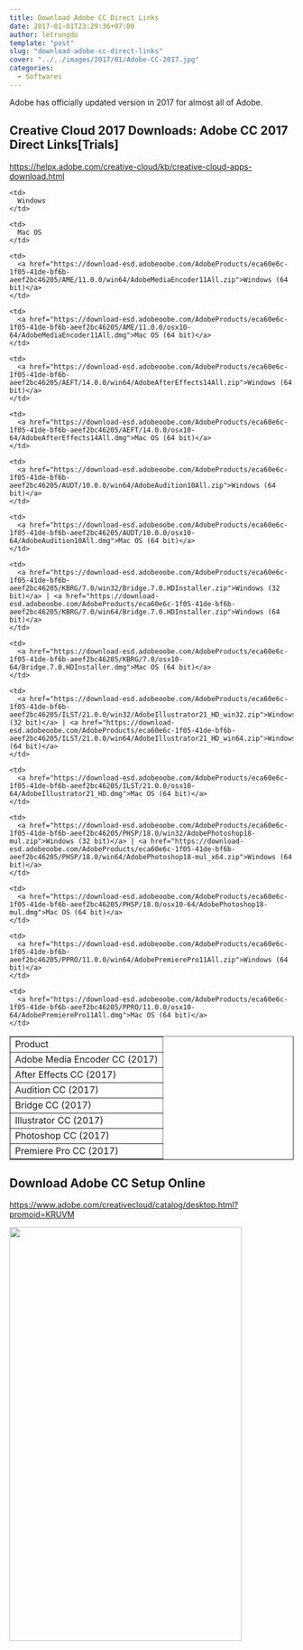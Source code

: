 ```yaml
---
title: Download Adobe CC Direct Links
date: 2017-01-01T23:29:36+07:00
author: letrungdo
template: "post"
slug: "download-adobe-cc-direct-links"
cover: "../../images/2017/01/Adobe-CC-2017.jpg"
categories:
  - Softwares
---
```


Adobe has officially updated version in 2017 for almost all of Adobe.

## Creative Cloud 2017 Downloads: Adobe CC 2017 Direct Links[Trials]

<a href="https://helpx.adobe.com/creative-cloud/kb/creative-cloud-apps-download.html" target="_blank">https://helpx.adobe.com/creative-cloud/kb/creative-cloud-apps-download.html</a>

<table border="1" width="100%" cellspacing="0" cellpadding="1">
  <tr>
    <td>
      Product
    </td>
    
    <td>
      Windows
    </td>
    
    <td>
      Mac OS
    </td>
  </tr>
  
  <tr>
    <td>
      Adobe Media Encoder CC (2017)
    </td>
    
    <td>
      <a href="https://download-esd.adobeoobe.com/AdobeProducts/eca60e6c-1f05-41de-bf6b-aeef2bc46205/AME/11.0.0/win64/AdobeMediaEncoder11All.zip">Windows (64 bit)</a>
    </td>
    
    <td>
      <a href="https://download-esd.adobeoobe.com/AdobeProducts/eca60e6c-1f05-41de-bf6b-aeef2bc46205/AME/11.0.0/osx10-64/AdobeMediaEncoder11All.dmg">Mac OS (64 bit)</a>
    </td>
  </tr>
  
  <tr>
    <td>
      After Effects CC (2017)
    </td>
    
    <td>
      <a href="https://download-esd.adobeoobe.com/AdobeProducts/eca60e6c-1f05-41de-bf6b-aeef2bc46205/AEFT/14.0.0/win64/AdobeAfterEffects14All.zip">Windows (64 bit)</a>
    </td>
    
    <td>
      <a href="https://download-esd.adobeoobe.com/AdobeProducts/eca60e6c-1f05-41de-bf6b-aeef2bc46205/AEFT/14.0.0/osx10-64/AdobeAfterEffects14All.dmg">Mac OS (64 bit)</a>
    </td>
  </tr>
  
  <tr>
    <td>
      Audition CC (2017)
    </td>
    
    <td>
      <a href="https://download-esd.adobeoobe.com/AdobeProducts/eca60e6c-1f05-41de-bf6b-aeef2bc46205/AUDT/10.0.0/win64/AdobeAudition10All.zip">Windows (64 bit)</a>
    </td>
    
    <td>
      <a href="https://download-esd.adobeoobe.com/AdobeProducts/eca60e6c-1f05-41de-bf6b-aeef2bc46205/AUDT/10.0.0/osx10-64/AdobeAudition10All.dmg">Mac OS (64 bit)</a>
    </td>
  </tr>
  
  <tr>
    <td>
      Bridge CC (2017)
    </td>
    
    <td>
      <a href="https://download-esd.adobeoobe.com/AdobeProducts/eca60e6c-1f05-41de-bf6b-aeef2bc46205/KBRG/7.0/win32/Bridge.7.0.HDInstaller.zip">Windows (32 bit)</a> | <a href="https://download-esd.adobeoobe.com/AdobeProducts/eca60e6c-1f05-41de-bf6b-aeef2bc46205/KBRG/7.0/win64/Bridge.7.0.HDInstaller.zip">Windows (64 bit)</a>
    </td>
    
    <td>
      <a href="https://download-esd.adobeoobe.com/AdobeProducts/eca60e6c-1f05-41de-bf6b-aeef2bc46205/KBRG/7.0/osx10-64/Bridge.7.0.HDInstaller.dmg">Mac OS (64 bit)</a>
    </td>
  </tr>
  
  <tr>
    <td>
      Illustrator CC (2017)
    </td>
    
    <td>
      <a href="https://download-esd.adobeoobe.com/AdobeProducts/eca60e6c-1f05-41de-bf6b-aeef2bc46205/ILST/21.0.0/win32/AdobeIllustrator21_HD_win32.zip">Windows (32 bit)</a> | <a href="https://download-esd.adobeoobe.com/AdobeProducts/eca60e6c-1f05-41de-bf6b-aeef2bc46205/ILST/21.0.0/win64/AdobeIllustrator21_HD_win64.zip">Windows (64 bit)</a>
    </td>
    
    <td>
      <a href="https://download-esd.adobeoobe.com/AdobeProducts/eca60e6c-1f05-41de-bf6b-aeef2bc46205/ILST/21.0.0/osx10-64/AdobeIllustrator21_HD.dmg">Mac OS (64 bit)</a>
    </td>
  </tr>
  
  <tr>
    <td>
      Photoshop CC (2017)
    </td>
    
    <td>
      <a href="https://download-esd.adobeoobe.com/AdobeProducts/eca60e6c-1f05-41de-bf6b-aeef2bc46205/PHSP/18.0/win32/AdobePhotoshop18-mul.zip">Windows (32 bit)</a> | <a href="https://download-esd.adobeoobe.com/AdobeProducts/eca60e6c-1f05-41de-bf6b-aeef2bc46205/PHSP/18.0/win64/AdobePhotoshop18-mul_x64.zip">Windows (64 bit)</a>
    </td>
    
    <td>
      <a href="https://download-esd.adobeoobe.com/AdobeProducts/eca60e6c-1f05-41de-bf6b-aeef2bc46205/PHSP/18.0/osx10-64/AdobePhotoshop18-mul.dmg">Mac OS (64 bit)</a>
    </td>
  </tr>
  
  <tr>
    <td>
      Premiere Pro CC (2017)
    </td>
    
    <td>
      <a href="https://download-esd.adobeoobe.com/AdobeProducts/eca60e6c-1f05-41de-bf6b-aeef2bc46205/PPRO/11.0.0/win64/AdobePremierePro11All.zip">Windows (64 bit)</a>
    </td>
    
    <td>
      <a href="https://download-esd.adobeoobe.com/AdobeProducts/eca60e6c-1f05-41de-bf6b-aeef2bc46205/PPRO/11.0.0/osx10-64/AdobePremierePro11All.dmg">Mac OS (64 bit)</a>
    </td>
  </tr>
</table>

## Download Adobe CC Setup Online

<a href="https://www.adobe.com/creativecloud/catalog/desktop.html?promoid=KRUVM" target="_blank">https://www.adobe.com/creativecloud/catalog/desktop.html?promoid=KRUVM</a>

<img class="size-full wp-image-101 aligncenter" src="/media/2017/01/Download-Adobe-Creative-Cloud.png" alt="" width="412" height="733" />
